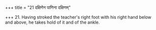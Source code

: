 +++
title = "21 दक्षिणेन पाणिना दक्षिणम्"

+++
21. Having stroked the teacher's right foot with his right hand below and above, he takes hold of it and of the ankle.
